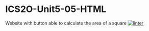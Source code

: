 # ICS2O-Unit5-05-HTML
Website with button able to calculate the area of a square
[![linter](https://github.com/Marko-Milijevic/ICS2O-Unit5-05-HTML/workflows/linter/badge.svg)](https://github.com/marketplace/actions/super-linter)
